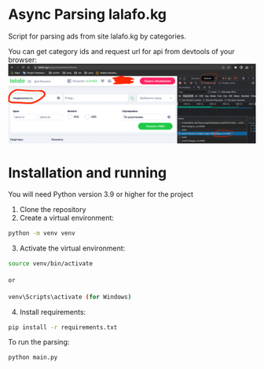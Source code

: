 # Async Parsing lalafo.kg

Script for parsing ads from site lalafo.kg by categories.

You can get category ids and request url for api from devtools of your browser:
![img.png](static/img.png)

# Installation and running
You will need Python version 3.9 or higher for the project
1. Clone the repository
2. Create a virtual environment:

```bash
python -m venv venv
```

3. Activate the virtual environment:
```bash
source venv/bin/activate

or

venv\Scripts\activate (for Windows)
```
4. Install requirements:
```bash
pip install -r requirements.txt
```


To run the parsing:
```
python main.py
```
